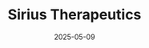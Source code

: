 ---  
layout: startup_page  
title: "Sirius Therapeutics"  
id: "siriusrna.com"  
permalink: "/siriustherapeuticssiriusrna.com05092025/"  
website: "http://www.siriusrna.com/"  
funding_round: "Series B2"  
funding_amount: "$50M"  
investors: "BioTrack Capital, OrbiMed, Creacion Ventures, Hankang Capital"  
about: "Sirius Therapeutics is developing transformative siRNA therapeutics for patients with chronic diseases globally. Founded in 2021, the company has established innovation and translational medicine centers focused on state-of-the-art solutions for chronic disease treatment and management. The company has three clinical-stage programs and a deep preclinical pipeline, focused on addressing cardiometabolic disorders."  
markets: "Biotech, Therapeutics, Healthtech"  
hq: "San Diego, California, United States"  
founded_year: "2021"  
linkedin: ""  
twitter: ""  
instagram: ""  
facebook: ""  
crunchbase: "https://www.crunchbase.com/organization/sirius-therapeutics"  
pitchbook: "https://pitchbook.com/profiles/company/538170-58"  

date_display: "09-May-2025"  
date: "2025-05-09"

# SEO Optimization  
meta_title: "Sirius Therapeutics - Series B2 Funding ($50M)"  
meta_description: "Sirius Therapeutics, Sirius Therapeutics is developing transformative siRNA therapeutics for patients with chronic diseases globally. Founded in 2021, the company has esta..."  
meta_keywords: "Sirius Therapeutics, Biotech, Therapeutics, Healthtech, Series B2 funding"  
canonical_url: "https://startup.projectstartups.com/siriustherapeuticssiriusrna.com05092025/"  
---